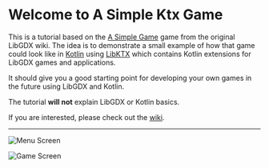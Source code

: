 # Welcome to A Simple Ktx Game

This is a tutorial based on the [A Simple Game](https://github.com/libgdx/libgdx/wiki/A-simple-game) game from the original LibGDX wiki.
The idea is to demonstrate a small example of how that game could look like in [Kotlin](https://kotlinlang.org/) using [LibKTX](https://github.com/libktx) which contains Kotlin extensions for LibGDX games and applications.

It should give you a good starting point for developing your own games in the future using LibGDX and Kotlin.

The tutorial **will not** explain LibGDX or Kotlin basics.

If you are interested, please check out the [wiki](https://github.com/Quillraven/SimpleKtxGame/wiki).

***

![Menu Screen](https://www.dropbox.com/s/3f04h6girpetmyz/drop1.PNG?raw=1)

![Game Screen](https://www.dropbox.com/s/d8n2q2dmsqo7vzx/drop2.PNG?raw=1)
